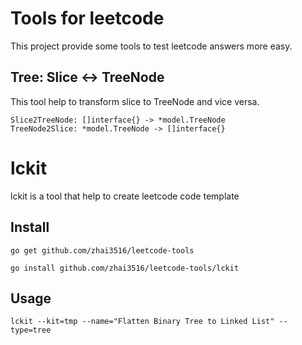 # Tools for leetcode
This project provide some tools to test leetcode answers more easy.

## Tree: Slice <-> TreeNode
This tool help to transform slice to TreeNode and vice versa.
```
Slice2TreeNode: []interface{} -> *model.TreeNode
TreeNode2Slice: *model.TreeNode -> []interface{}
```

# lckit
lckit is a tool that help to create leetcode code template

## Install
`go get github.com/zhai3516/leetcode-tools`

`go install github.com/zhai3516/leetcode-tools/lckit`

## Usage
`lckit --kit=tmp --name="Flatten Binary Tree to Linked List" --type=tree`

